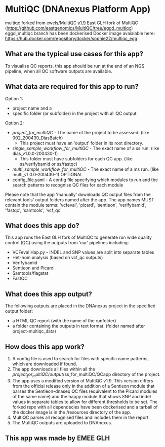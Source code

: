 # MultiQC (DNAnexus Platform App)

multiqc
forked from ewels/MultiQC [v1.9](https://github.com/ewels/MultiQC/)
East GLH fork of MultiQC (https://github.com/eastgenomics/MultiQC/tree/eggd_multiqc) eggd_multiqc branch has been dockerised
Docker image avaialable here: https://hub.docker.com/repository/docker/sophie22/multiqc_egg

## What are the typical use cases for this app?
To visualise QC reports, this app should be run at the end of an NGS pipeline, when all QC software outputs are available.

## What data are required for this app to run?
Option 1:
* project name and a 
* specific folder (or subfolder) in the project with all QC output

Option 2:
* *project_for_multiQC* - The name of the project to be assessed. (like 002_200430_DiasBatch)
  - This project must have an 'output' folder in its root directory.
* *single_sample_workflow_for_multiQC* - The exact name of a ss run. (like dias_v1.0.0-200430-1) 
  - This folder must have subfolders for each QC app. (like ss/verifybamid or ss/fastqc)
* *multi_sample_workflow_for_multiQC* - The exact name of a ms run. (like multi_v1.0.0-200430-1) OPTIONAL
* config_file.yaml - A config file specifying which modules to run and the search patterns to recognise QC files for each module

Please note that the app 'manually' downloads QC output files from the relevant tools' output folders named after the app. The app names MUST contain the module terms:
'vcfeval', 'picard', 'sentieon', 'verifybamid', 'fastqc', 'samtools', 'vcf_qc'

## What does this app do?
This app runs the East GLH fork of MultiQC to generate run wide quality control (QC) using the outputs from 'our' pipelines including:
* VCFeval Hap.py - INDEL and SNP values are split into separate tables
* Het-hom analysis (based on vcf_qc outputs)
* Verifybamid
* Sentieon and Picard
* Samtools/flagstat
* FastQC 

## What does this app output?
The following outputs are placed in the DNAnexus project in the specified output folder:
* a HTML QC report (with the name of the runfolder)
* a folder containing the outputs in text format. (folder named after project-multiqc_data)

## How does this app work?
1. A config file is used to search for files with specific name patterns, which are downloaded if found.
2. The app downloads all files within all the $project_for_multiQC/output/$ss_for_multiQC/QCapp directory of the project.
3. The app uses a modified version of MultiQC v1.9. This version differs from the official release only in the addition of a Sentieon module that parses the Sentieon-dnaseq QC files (equivalent to the Picard modules of the same name) and the happy module that shows SNP and indel values in separate tables to allow for different thresholds to be set. The forked repo with all dependecies have been dockerised and a tarball of the docker image is in the /resources directory of the app.
4. MultiQC parses all recognised files and includes them in the report.
5. The MultiQC outputs are uploaded to DNAnexus.

## This app was made by EMEE GLH
